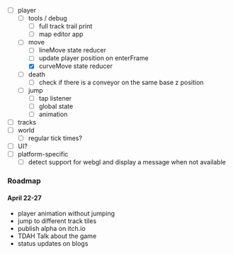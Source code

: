 - [ ] player
    - [ ] tools / debug
        - [ ] full track trail print
        - [ ] map editor app
    - [ ] move
        - [ ] lineMove state reducer
        - [ ] update player position on enterFrame
        - [x] curveMove state reducer
    - [ ] death
        - [ ] check if there is a conveyor on the same base z position
    - [ ] jump
        - [ ] tap listener
        - [ ] global state
        - [ ] animation
- [ ] tracks
- [ ] world
    - [ ] regular tick times?
- [ ] UI?
- [ ] platform-specific
    - [ ] detect support for webgl and display a message when not available

### Roadmap

#### April 22-27

- player animation without jumping
- jump to different track tiles
- publish alpha on itch.io
- TDAH Talk about the game
- status updates on blogs

